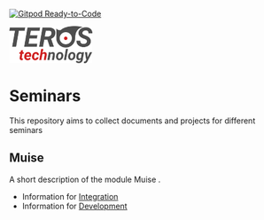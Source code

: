 
[![Gitpod Ready-to-Code](https://img.shields.io/badge/Gitpod-ready--to--code-blue?logo=gitpod)](https://gitpod.io/#https://github.com/smgl9/Muise_seminar)


![Teros HDL logo ](doc/logo.png)

# Seminars

This repository aims to collect documents and projects for different seminars

## Muise

A short description of the module Muise .

- Information for [Integration](./doc/README_integration.md "Integration")
- Information for [Development](./doc/README_development.md "Development")
